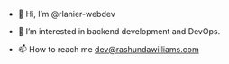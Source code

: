 - 👋 Hi, I’m @rlanier-webdev
- 👀 I’m interested in backend development and DevOps.

- 📫 How to reach me dev@rashundawilliams.com

<!---
rlanier-webdev/rlanier-webdev is a ✨ special ✨ repository because its `README.md` (this file) appears on your GitHub profile.
You can click the Preview link to take a look at your changes. - 💞️ I’m looking to collaborate on all projects.
--->
